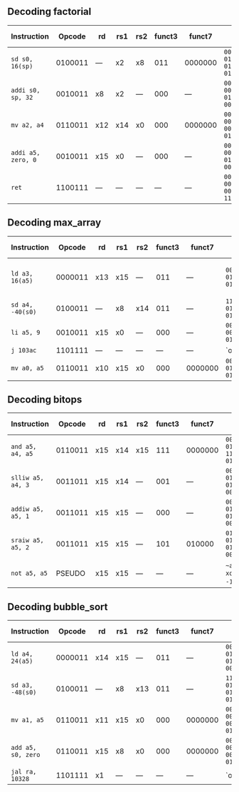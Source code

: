 ## Decoding factorial

| Instruction          | Opcode  | rd   | rs1  | rs2  | funct3 | funct7 | Binary (partial)                           | Description                 |
|----------------------|---------|------|------|------|--------|--------|--------------------------------------------|-----------------------------|
| `sd s0, 16(sp)`      | 0100011 | —    | x2   | x8   | 011    | 0000000| `0000000 01000 00010 011 01000 0100011`    | Store s0 at (sp + 16)       |
| `addi s0, sp, 32`    | 0010011 | x8   | x2   | —    | 000    | —      | `000000010000 00010 000 01000 0010011`     | s0 = sp + 32                |
| `mv a2, a4`          | 0110011 | x12  | x14  | x0   | 000    | 0000000| `0000000 00000 01110 000 01100 0110011`    | Copy a4 to a2               |
| `addi a5, zero, 0`   | 0010011 | x15  | x0   | —    | 000    | —      | `000000000000 00000 000 01111 0010011`     | a5 = 0                      |
| `ret`                | 1100111 | —    | —    | —    | —      | —      | `0000000 00000 00000 000 00000 1100111`    | Return from subroutine      |

## Decoding max_array

| Instruction          | Opcode  | rd   | rs1  | rs2  | funct3 | funct7 | Binary (partial)                           | Description                   |
|----------------------|---------|------|------|------|--------|--------|--------------------------------------------|-------------------------------|
| `ld a3, 16(a5)`      | 0000011 | x13  | x15  | —    | 011    | —      | `000100000000 01111 011 01101 0000011`     | Load 64-bit from a5+16 into a3|
| `sd a4, -40(s0)`     | 0100011 | —    | x8   | x14  | 011    | —      | `111111011000 01000 011 01000 0100011`     | Store a4 at s0-40             |
| `li a5, 9`           | 0010011 | x15  | x0   | —    | 000    | —      | `0000000001001 00000 000 01111 0010011`    | Load 9 into a5                |
| `j 103ac`            | 1101111 | —    | —    | —    | —      | —      | `offset[20|10:1|11|19:12] 00000 1101111`   | Unconditional jump            |
| `mv a0, a5`          | 0110011 | x10  | x15  | x0   | 000    | 0000000| `0000000 00000 01111 000 01010 0110011`    | Copy a5 to a0                 |

## Decoding bitops

| Instruction          | Opcode  | rd   | rs1  | rs2  | funct3 | funct7 | Binary (partial)                           | Description                |
|----------------------|---------|------|------|------|--------|--------|--------------------------------------------|----------------------------|
| `and a5, a4, a5`     | 0110011 | x15  | x14  | x15  | 111    | 0000000| `0000000 01111 01110 111 01111 0110011`    | a5 = a4 & a5               |
| `slliw a5, a4, 3`    | 0011011 | x15  | x14  | —    | 001    | —      | `000000000011 01110 001 01111 0011011`     | a5 = (int32)(a4 << 3)      |
| `addiw a5, a5, 1`    | 0011011 | x15  | x15  | —    | 000    | —      | `000000000001 01111 000 01111 0011011`     | a5 = a5 + 1 (signed 32-bit)|
| `sraiw a5, a5, 2`    | 0011011 | x15  | x15  | —    | 101    | 010000 | `010000000010 01111 101 01111 0011011`     | Arithmetic shift right     |
| `not a5, a5`         | PSEUDO  | x15  | x15  | —    | —      | —      | `~a5` (using `xori a5, a5, -1`)            | Bitwise NOT of a5          |

## Decoding bubble_sort

| Instruction          | Opcode  | rd   | rs1  | rs2  | funct3 | funct7 | Binary (partial)                           | Description                   |
|----------------------|---------|------|------|------|--------|--------|--------------------------------------------|-------------------------------|
| `ld a4, 24(a5)`      | 0000011 | x14  | x15  | —    | 011    | —      | `000110000000 01111 011 01110 0000011`     | Load a4 from (a5 + 24)        |
| `sd a3, -48(s0)`     | 0100011 | —    | x8   | x13  | 011    | —      | `110010011000 01000 011 01100 0100011`     | Store a3 at s0 - 48           |
| `mv a1, a5`          | 0110011 | x11  | x15  | x0   | 000    | 0000000| `0000000 00000 01111 000 01011 0110011`    | Copy a5 to a1                 |
| `add a5, s0, zero`   | 0110011 | x15  | x8   | x0   | 000    | 0000000| `0000000 00000 01000 000 01111 0110011`    | a5 = s0                       |
| `jal ra, 10328`      | 1101111 | x1   | —    | —    | —      | —      | `offset[20|10:1|11|19:12] 00001 1101111`   | Call bubble function          |


